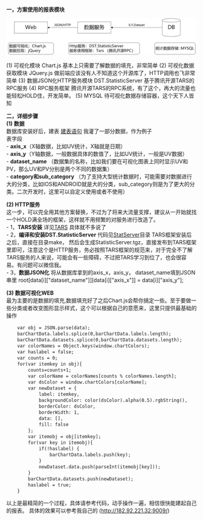 **一，方案使用的报表模块**

<img src="https://github.com/seafitliu/data_statistic/blob/master/Docs/%E7%BB%9F%E8%AE%A1%E6%8A%A5%E8%A1%A8%E6%A8%A1%E5%9D%97.jpg">


(1) 可视化模块  Chart.js  基本上只需要了解数据的填充，非常简单
(2) 可视化数据获取模块  JQuery.js    做前端应该没有人不知道这个开源库了，HTTP调用也飞非常简单
(3) 数据JSON化HTTP服务模块  DST.StatisticServer  基于腾讯开源TARS的RPC服务
(4) RPC服务框架   腾讯开源TARS的RPC系统，有了这个，再大的流量也能轻松HOLD住，开发简单。
(5) MYSQL   待可视化数据存储容器，这个天下人皆知
  
**二，详细步骤**  
 **(1) 数据**   
 数据库安装好后，建表 [建表语句](https://github.com/seafitliu/data_statistic/blob/master/Docs/data_stat.sql)  我灌了一部分数据，作为例子  
         表字段    
         - **axis_x**（X轴数据，比如UV统计，X轴就是日期）  
         - **axis_y**（Y轴数据，一般数据具体的数值了，比如UV统计，一般是UV数据）  
         - **dataset_name** （数据集的名称，比如我们要在可视化图表上同时显示UV和PV，那么UV和PV分别是两个不同的数据集）  
         - **category和sub_category**  （为了支持大型统计数据时，可能需要对数据进行大的分类，比如IOS和ANDROID就是大的分类，sub_category则是为了更大的分类。二次开发时，这里可以自定义使用或者不使用）  
 
 
 **(2) HTTP服务**     
      这一步，可以完全用其他方案替换，不过为了将来大流量支撑，建议从一开始就找一个HOLD满全场的框架，这样就不用频繁的对服务进行改造了。  
      - 1，**TARS安装**  详见[TARS](https://github.com/TarsCloud/Tars)  具体就不多说了  
      - 2，**编译和安装DST.StatisticServer**    代码见[StatServer](https://github.com/seafitliu/data_statistic/tree/master/StatServer)目录 TARS框架安装后之后，直接在目录make， 然后会生成StatisticServer.tgz，直接发布到TARS框架里即可，注意这个是HTTP服务，务必按照TARS框架的规范来，对于完全不了解TARS服务的人来说，可能会有一些障碍，不过把TARS学习到位了，也会很容易。有问题可以微信我。  
      - 3，**数据JSON化**     将从数据库拿到的axis_x，axis_y， dataset_name填到JSON串里  root[data[i]["dataset_name"]][data[i]["axis_x"]] = data[i]["axis_y"];   
  
 **(3) 数据可视化WEB**   
     最为主要的是数据的填充,数据填充好了之后Chart.js会帮你搞定一些。至于要做一些分类或者改变图形显示样式，这个可以根据自己的意愿来，这里只提供最基础的操作
     
```
	var obj = JSON.parse(data);  
	barChartData.labels.splice(0,barChartData.labels.length);  
	barChartData.datasets.splice(0,barChartData.datasets.length);  
	var colorNames = Object.keys(window.chartColors);  
	var haslabel = false;  
	var counts = 0;  
	for(var itemkey in obj){  
		counts=counts+1;  
		var colorName = colorNames[counts % colorNames.length];  
		var dsColor = window.chartColors[colorName];  
		var newDataset = {  
			label: itemkey,  
			backgroundColor: color(dsColor).alpha(0.5).rgbString(),  
			borderColor: dsColor,  
			borderWidth: 1,  
			data: [],  
			fill: false  
		};  
		var itemobj = obj[itemkey];  
		for(var key in itemobj){  
			if(!haslabel) {  
				barChartData.labels.push(key);  
			}
			newDataset.data.push(parseInt(itemobj[key]));  
		}  
		barChartData.datasets.push(newDataset);  
		haslabel = true;  
	}
```

  
  以上是最精简的一个过程，具体请参考代码，动手操作一遍，相信很快能建起自己的报表。 具体的效果可以参考我自己的  (http://182.92.221.32:9009/)
